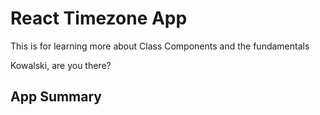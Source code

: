# React Timezone App

This is for learning more about Class Components and the fundamentals

Kowalski, are you there?

## App Summary
